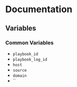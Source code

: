 # Documentation

## Variables

### Common Variables

- `playbook_id`
- `playbook_log_id`
- `host`
- `source`
- `domain`
- ``